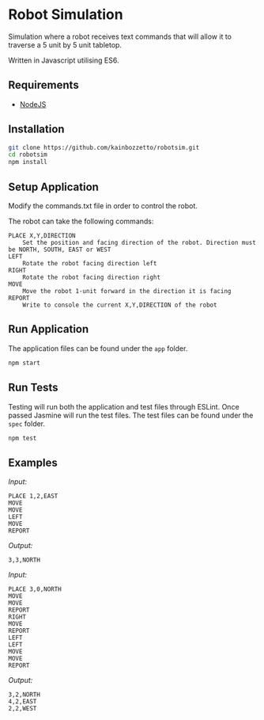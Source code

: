 # Robot Simulation

Simulation where a robot receives text commands that will allow it to traverse a 5 unit by 5 unit tabletop.


Written in Javascript utilising ES6.

## Requirements

* [NodeJS](http://nodejs.org)

## Installation

```sh
git clone https://github.com/kainbozzetto/robotsim.git
cd robotsim
npm install
```

## Setup Application

Modify the commands.txt file in order to control the robot.

The robot can take the following commands:

```
PLACE X,Y,DIRECTION
	Set the position and facing direction of the robot. Direction must be NORTH, SOUTH, EAST or WEST
LEFT
	Rotate the robot facing direction left
RIGHT
	Rotate the robot facing direction right
MOVE
	Move the robot 1-unit forward in the direction it is facing	
REPORT
	Write to console the current X,Y,DIRECTION of the robot
```

## Run Application

The application files can be found under the `app` folder.

```sh
npm start
```

## Run Tests

Testing will run both the application and test files through ESLint. Once passed Jasmine will run the test files. The test files can be found under the `spec` folder.

```sh
npm test
```

## Examples

*Input:*
```
PLACE 1,2,EAST
MOVE
MOVE
LEFT
MOVE
REPORT
```

*Output:*
```
3,3,NORTH
```

*Input:*
```
PLACE 3,0,NORTH
MOVE
MOVE
REPORT
RIGHT
MOVE
REPORT
LEFT
LEFT
MOVE
MOVE
REPORT
```

*Output:*
```
3,2,NORTH
4,2,EAST
2,2,WEST
```
